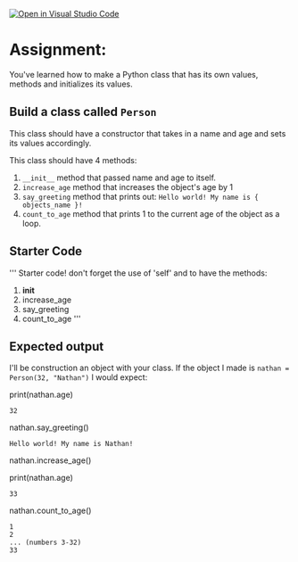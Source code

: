 [![Open in Visual Studio Code](https://classroom.github.com/assets/open-in-vscode-2e0aaae1b6195c2367325f4f02e2d04e9abb55f0b24a779b69b11b9e10269abc.svg)](https://classroom.github.com/online_ide?assignment_repo_id=18765891&assignment_repo_type=AssignmentRepo)
# Assignment:
You've learned how to make a Python class that has its own values, methods and initializes its values.

## Build a class called `Person`
This class should have a constructor that takes in a name and age and sets its values accordingly.

This class should have 4 methods:
1. `__init__` method that passed name and age to itself.
2. `increase_age` method that increases the object's age by 1
3. `say_greeting` method that prints out:
    ```Hello world! My name is { objects_name }!```
4. `count_to_age` method that prints 1 to the current age of the object as a loop.

## Starter Code
'''
Starter code!
don't forget the use of 'self' and to have the methods:
1. __init__
2. increase_age
3. say_greeting
4. count_to_age
'''

## Expected output
I'll be construction an object with your class. If the object I made is `nathan = Person(32, "Nathan")` I would expect:

print(nathan.age)
```
32
```


nathan.say_greeting()
```
Hello world! My name is Nathan!
```


nathan.increase_age()

print(nathan.age)
```
33
```


nathan.count_to_age()
```
1
2
... (numbers 3-32)
33
```
